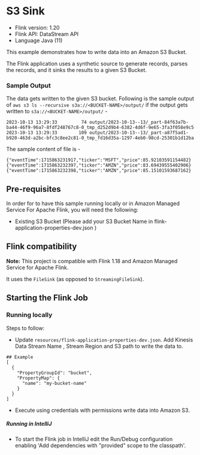 # S3 Sink

* Flink version: 1.20
* Flink API: DataStream API
* Language Java (11)

This example demonstrates how to write data into an Amazon S3 Bucket.

The Flink application uses a synthetic source to generate records, 
parses the records, and it sinks the results to a given S3 Bucket.

### Sample Output

The data gets written to the given S3 bucket.
Following is the sample output of `aws s3 ls --recursive s3a://<BUCKET-NAME>/output/` if the output gets written to `s3a://<BUCKET-NAME>/output/` -
```shell
2023-10-13 13:29:33         74 output/2023-10-13--13/_part-84f63a7b-ba44-46f9-96a7-8fdf248767c8-0_tmp_d252d9b4-6382-4d6f-9e65-3fa3f058e9c5
2023-10-13 13:29:33        109 output/2023-10-13--13/_part-a87f5ad1-b920-463d-a2bc-bfc3c8ee2c81-0_tmp_fd16d35a-1297-4eb0-98cd-25301b1d12ba
```

The sample content of file is -

```
{"eventTime":1715863231917,"ticker":"MSFT","price":85.92103591154482}
{"eventTime":1715863232397,"ticker":"AMZN","price":83.69439555402906}
{"eventTime":1715863232398,"ticker":"AMZN","price":85.15101593687162}
```

## Pre-requisites

In order for to have this sample running locally or in Amazon Managed Service For Apache Flink, you will need the following:

* Existing S3 Bucket (Please add your S3 Bucket Name in flink-application-properties-dev.json )

## Flink compatibility

**Note:** This project is compatible with Flink 1.18 and Amazon Managed Service for Apache Flink.

It uses the `FileSink` (as opposed to `StreamingFileSink`).

## Starting the Flink Job 

### Running locally

Steps to follow:
* Update `resources/flink-application-properties-dev.json`. Add Kinesis Data Stream Name , Stream Region and S3 path to write the data to. 
```shell
## Example
[
  {
    "PropertyGroupId": "bucket",
    "PropertyMap": {
      "name": "my-bucket-name"
    }
  }
]
```
* Execute using credentials with permissions write data into Amazon S3.

##### Running in IntelliJ
* To start the Flink job in IntelliJ edit the Run/Debug configuration enabling 'Add dependencies with "provided" scope to
the classpath'.